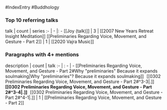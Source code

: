 #IndexEntry #Buddhology

### Top 10 referring talks
talk | count | series
:- | - |: -
[[Joy (talk)]] | 3 | [[2007 New Years Retreat Insight Meditation]]
[[Preliminaries Regarding Voice, Movement, and Gesture - Part 2]] | 1 | [[2020 Vajra Music]]

### Paragraphs with 4+ mentions
description | count | talk
:- | : - | -
[[Preliminaries Regarding Voice, Movement, and Gesture - Part 2#Why "preliminaries" Because it expands soulmaking\|Why "preliminaries"? Because it expands soulmaking]] &nbsp;&nbsp;[[0302 Preliminaries Regarding Voice, Movement, and Gesture - Part 2#^3-3\|.]] &nbsp; **[[0302 Preliminaries Regarding Voice, Movement, and Gesture - Part 2#^3-4\|.]]** &nbsp; [[0302 Preliminaries Regarding Voice, Movement, and Gesture - Part 2#^4-1\|.]] | 1 | [[Preliminaries Regarding Voice, Movement, and Gesture - Part 2]]

